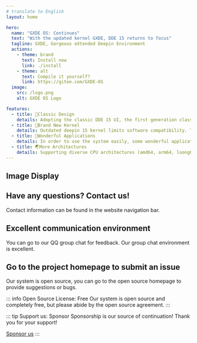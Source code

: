 ```yaml
---
# translate to English
layout: home

hero:
  name: "GXDE OS: Continues"
  text: "With the updated kernel GXDE, DDE 15 returns to focus"
  tagline: GXDE, Gorgeous eXtended Deepin Environment
  actions:
    - theme: brand
      text: Install now
      link: ./install
    - theme: alt
      text: Compile it yourself?
      link: https://gitee.com/GXDE-OS
  image:
    src: /logo.png
    alt: GXDE OS Logo

features:
  - title: 🌈Classic Design
    details: Adopting the classic DDE 15 UI, the first generation classic is worth remembering
  - title: 🏡Brand New Kernel
    details: Outdated deepin 15 kernel limits software compatibility. This system revives the classic design with a new Debian kernel
  - title: 📌Wonderful Applications
    details: In order to use the system easily, some wonderful applications have been installed such as Wine Runner, Spark Store and so on
  - title: 🌏More Architectures
    details: Supporting diverse CPU architectures (amd64, arm64, loong64) to enable wider use of this classic desktop
---
```


## Image Display

<el-carousel type="card" height="24vw" indicator-position="none">
  <el-carousel-item v-for="item, k in previewSrcList" :key="item">
    <el-image preview-teleported :preview-src-list="previewSrcList" :src="item" :initial-index="k" />
  </el-carousel-item>
</el-carousel>

## Have any questions? Contact us!

Contact information can be found in the website navigation bar.

## Excellent communication environment

You can go to our QQ group chat for feedback. Our group chat environment is excellent.

## Go to the project homepage to submit an issue

Our system is open source, you can go to the open source homepage to provide suggestions or bugs.

::: info Open Source License: Free
Our system is open source and completely free, but please abide by the open source agreement.
:::

::: tip Support us: Sponsor
Sponsorship is our source of continuation! Thank you for your support!

[Sponsor us](https://gitee.com/GXDE-OS#%E8%AF%B7%E4%BD%9C%E8%80%85%E5%96%9D%E6%9D%AF%E8%8C%B6)
:::

<script setup>
import { ElCarousel, ElCarouselItem, ElImage, ElImageViewer } from 'element-plus';
// import 'element-plus/es/components/carousel/style/css';
// import 'element-plus/es/components/carousel-item/style/css';
// import 'element-plus/es/components/image/style/css';
// import 'element-plus/es/components/image-viewer/style/css';

const previewSrcList = [
  '/1.png',
  '/2.png',
  '/3.png',
  '/4.png',
  '/5.png',
  '/6.png',
];
</script>
